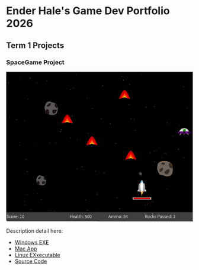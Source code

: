 # Ender Hale's Game Dev Portfolio 2026

## Term 1 Projects

### SpaceGame Project

![SpaceGame](https://github.com/BugSlayer360/portfolio/blob/main/images/spacegame.png?raw=true)

Description detail here:

* [Windows EXE](https://github.com/BugSlayer360/portfolio/blob/main/src/SpaceGame/windows-amd64.zip)
* [Mac App](https://github.com/BugSlayer360/portfolio/blob/main/src/SpaceGame/macos-aarch64.zip)
* [Linux EXxecutable]()
* [Source Code]()
